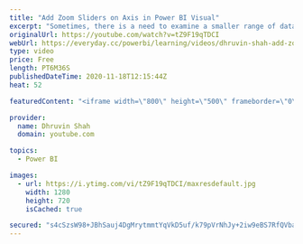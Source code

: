 ```yaml
---
title: "Add Zoom Sliders on Axis in Power BI Visual"
excerpt: "Sometimes, there is a need to examine a smaller range of data in a chart without using any additional filters. Zoom sliders will help us a lot in those scenarios. During this video, we will learn how we can add Zoom sliders on Axis in Power BI. Zoom sliders give report creators and consumers an easy"
originalUrl: https://youtube.com/watch?v=tZ9F19qTDCI
webUrl: https://everyday.cc/powerbi/learning/videos/dhruvin-shah-add-zoom-sliders-on-axis-in-power-bi-visual/
type: video
price: Free
length: PT6M36S
publishedDateTime: 2020-11-18T12:15:44Z
heat: 52

featuredContent: "<iframe width=\"800\" height=\"500\" frameborder=\"0\" src=\"https://www.youtube.com/embed/tZ9F19qTDCI\" allow=\"accelerometer; autoplay; encrypted-media; gyroscope; picture-in-picture\" allowfullscreen></iframe>"

provider:
  name: Dhruvin Shah
  domain: youtube.com

topics:
  - Power BI

images:
  - url: https://i.ytimg.com/vi/tZ9F19qTDCI/maxresdefault.jpg
    width: 1280
    height: 720
    isCached: true

secured: "s4cSzsW98+JBhSauj4DgMrytmmtYqVkD5uf/k79pVrNhJy+2iw9eBS7RfQVbatzXmiCgI2cVNXZgKm1CIbfnloeRpb17K0xYmkU4ARAn+uUOTW1minRuJyTAnLqv5iNyWR+Jb4865/BfDv53YWqbWiLROFwlNNLYv9mYTs12FefF2R6cUo47RSFPH/1RC4jTANYDosBWGyLeKz5+vKCNbq30byZbsWr6+7lxg5mMMb9TFgu0HlyCr+i7NkcnL90rJwb0QF56o5vcT2lLEdSuwjmYHUNto7maxIUf7ZySQar0UFrC3FSug39t9SRKRDQ+nGxoBAPsry3cARL+6rjnYqaa3ia91l0JMzIFFtfHCVwmVQkeZsmwtJI9Mhsc4M6VmGfRlue/QcfcCrKP7FoCWvCfe15qr0KDuDxkyKTdNIg=;DmH1L41IGAGT2rd73ZE5cg=="
---
```


